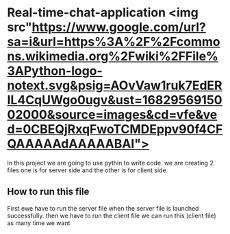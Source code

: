 # Real-time-chat-application <img src"https://www.google.com/url?sa=i&url=https%3A%2F%2Fcommons.wikimedia.org%2Fwiki%2FFile%3APython-logo-notext.svg&psig=AOvVaw1ruk7EdERIL4CqUWgo0ugv&ust=1682956915002000&source=images&cd=vfe&ved=0CBEQjRxqFwoTCMDEppv90f4CFQAAAAAdAAAAABAI">
 
<p>
In this project we are going to use pythin to write code. we are creating 2 files one is for server side and the other is for client side.
</p>

<h2>How to run this file</h2>
<p>First ewe have to run the server file when the server file is launched successfully.
 then we have to run the client file we can run this (client file) as many time we want
</p>
